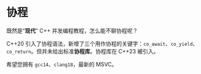 # 协程

既然是“**现代**” C++ 并发编程教程，怎么能不聊协程呢？

C++20 引入了协程语法，新增了三个用作协程的关键字：`co_await`、`co_yield`、`co_return`。但并未给出标准**协程库**。协程库在 C++23 被引入。

希望您拥有 `gcc14`、`clang18`，最新的 MSVC。
